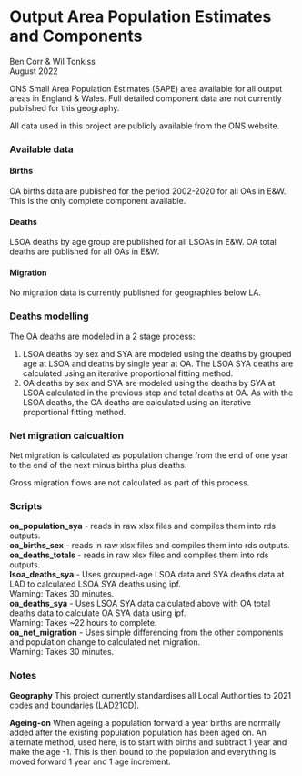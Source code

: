 # Output Area Population Estimates and Components
Ben Corr & Wil Tonkiss  
August 2022

ONS Small Area Population Estimates (SAPE) area available for all output areas
in England & Wales. Full detailed component data are not currently published
for this geography.

All data used in this project are publicly available from the ONS website.


### Available data

#### Births
OA births data are published for the period 2002-2020 for all OAs in E&W.
This is the only complete component available.

#### Deaths
LSOA deaths by age group are published for all LSOAs in E&W.
OA total deaths are published for all OAs in E&W.

#### Migration
No migration data is currently published for geographies below LA.


### Deaths modelling
The OA deaths are modeled in a 2 stage process:   
1. LSOA deaths by sex and SYA are modeled using the deaths by grouped age at
LSOA and deaths by single year at OA. The LSOA SYA deaths are calculated using
an iterative proportional fitting method.  
2. OA deaths by sex and SYA are modeled using the deaths by SYA at
LSOA calculated in the previous step and total deaths at OA. As with the
LSOA deaths, the OA deaths are calculated using an iterative proportional
fitting method.


### Net migration calcualtion
Net migration is calculated as population change from the end of one year to the
end of the next minus births plus deaths.

Gross migration flows are not calculated as part of this process.

### Scripts
**oa_population_sya** - reads in raw xlsx files and compiles them into rds outputs.  
**oa_births_sex** -  reads in raw xlsx files and compiles them into rds outputs.  
**oa_deaths_totals** - reads in raw xlsx files and compiles them into rds outputs.  
**lsoa_deaths_sya** - Uses grouped-age LSOA data and SYA deaths data at LAD to calculated
LSOA SYA deaths using ipf.  
Warning: Takes 30 minutes.  
**oa_deaths_sya** - Uses LSOA SYA data calculated above with OA total deaths data to
calculate OA SYA data using ipf.  
Warning: Takes ~22 hours to complete.  
**oa_net_migration** - Uses simple differencing from the other components and
population change to calculated net migration.  
Warning: Takes 30 minutes.  

  
  
### Notes

**Geography**
This project currently standardises all Local Authorities to 2021 codes and boundaries (LAD21CD).

**Ageing-on**
When ageing a population forward a year births are normally added after the
existing population population has been aged on.
An alternate method, used here, is to start with births and
subtract 1 year and make the age -1. This is then bound to the population and
everything is moved forward 1 year and 1 age increment.  
  
  
